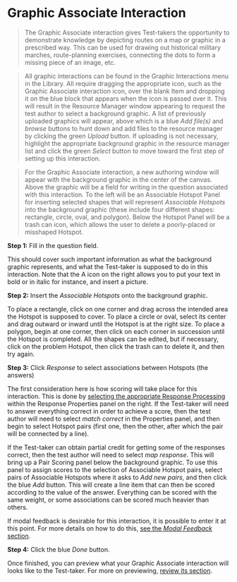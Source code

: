 <!--
    created_at: 2015-05-15
    authors:         
      - Ben Angel    
--> 

# Graphic Associate Interaction

>The Graphic Associate interaction gives Test-takers the opportunity to demonstrate knowledge by depicting routes on a map or graphic in a prescribed way. This can be used for drawing out historical military marches, route-planning exercises, connecting the dots to form a missing piece of an image, etc. 

>All graphic interactions can be found in the Graphic Interactions menu in the Library. All require dragging the appropriate icon, such as the Graphic Associate interaction icon, over the blank Item and dropping it on the blue block that appears when the icon is passed over it. This will result in the Resource Manager window appearing to request the test author to select a background graphic. A list of previously uploaded graphics will appear, above which is a blue *Add file(s)* and *browse* buttons to hunt down and add files to the resource manager by clicking the green *Upload* button. If uploading is not necessary, highlight the appropriate background graphic in the resource manager list and click the green *Select* button to move toward the first step of setting up this interaction.

>For the Graphic Associate interaction, a new authoring window will appear with the background graphic in the center of the canvas. Above the graphic will be a field for writing in the question associated with this interaction. To the left will be an Associable Hotspot Panel for inserting selected shapes that will represent *Associable Hotspots* into the background graphic (these include four different shapes: rectangle, circle, oval, and polygon). Below the Hotspot Panel will be a trash can icon, which allows the user to delete a poorly-placed or misshaped Hotspot. 

**Step 1:** Fill in the question field. 

This should cover such important information as what the background graphic represents, and what the Test-taker is supposed to do in this interaction. Note that the A icon on the right allows you to put your text in bold or in italic for instance, and insert a picture.  

**Step 2:** Insert the *Associable Hotspots* onto the background graphic.

To place a rectangle, click on one corner and drag across the intended area the Hotspot is supposed to cover. To place a circle or oval, select its center and drag outward or inward until the Hotspot is at the right size. To place a polygon, begin at one corner, then click on each corner in succession until the Hotspot is completed. All the shapes can be edited, but if necessary, click on the problem Hotspot, then click the trash can to delete it, and then try again.

**Step 3:** Click *Response* to select associations between Hotspots (the answers)

The first consideration here is how scoring will take place for this interaction. This is done by [selecting the appropriate Response Processing](../items/item-scoring-rules.md) within the Response Properties panel on the right. If the Test-taker will need to answer everything correct in order to achieve a score, then the test author will need to select *match correct* in the Properties panel, and then begin to select Hotspot pairs (first one, then the other, after which the pair will be connected by a line). 

If the Test-taker can obtain partial credit for getting some of the responses correct, then the test author will need to select *map response*. This will bring up a Pair Scoring panel below the background graphic. To use this panel to assign scores to the selection of Associable Hotspot pairs, select pairs of Associable Hotspots where it asks to *Add new pairs*, and then click the blue *Add* button. This will create a line item that can then be scored according to the value of the answer. Everything can be scored with the same weight, or some associations can be scored much heavier than others.

If modal feedback is desirable for this interaction, it is possible to enter it at this point. For more details on how to do this, [see the *Modal Feedback* section](../items/modal-feedback.md).

**Step 4:** Click the blue *Done* button.

Once finished, you can preview what your Graphic Associate interaction will looks like to the Test-taker. For more on previewing, [review its section](../items/preview.md).
